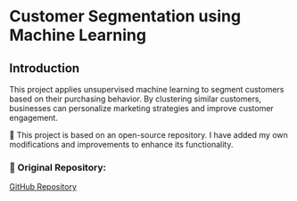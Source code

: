 # Customer Segmentation using Machine Learning
## Introduction
This project applies unsupervised machine learning to segment customers based on their purchasing behavior. By clustering similar customers, businesses can personalize marketing strategies and improve customer engagement.

📝 This project is based on an open-source repository. I have added my own modifications and improvements to enhance its functionality.

### 🔗 Original Repository: 
[GitHub Repository](https://github.com/SagarPatel98/Customer-Segmentation-using-Machine-Learning)
